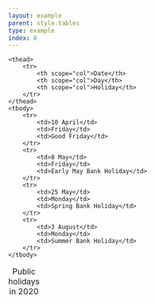 ```yaml
---
layout: example
parent: style.tables
type: example
index: 0
---
```

<table class="ds_table">
    <caption>Public holidays in 2020</caption>

    <thead>
        <tr>
            <th scope="col">Date</th>
            <th scope="col">Day</th>
            <th scope="col">Holiday</th>
        </tr>
    </thead>
    <tbody>
        <tr>
            <td>10 April</td>
            <td>Friday</td>
            <td>Good Friday</td>
        </tr>
        <tr>
            <td>8 May</td>
            <td>Friday</td>
            <td>Early May Bank Holiday</td>
        </tr>
        <tr>
            <td>25 May</td>
            <td>Monday</td>
            <td>Spring Bank Holiday</td>
        </tr>
        <tr>
            <td>3 August</td>
            <td>Monday</td>
            <td>Summer Bank Holiday</td>
        </tr>
    </tbody>
</table>
